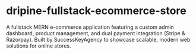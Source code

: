 # dripine-fullstack-ecommerce-store
A fullstack MERN e-commerce application featuring a custom admin dashboard, product management, and dual payment integration (Stripe &amp; Razorpay). Built by SuccessKeyAgency to showcase scalable, modern web solutions for online stores.
